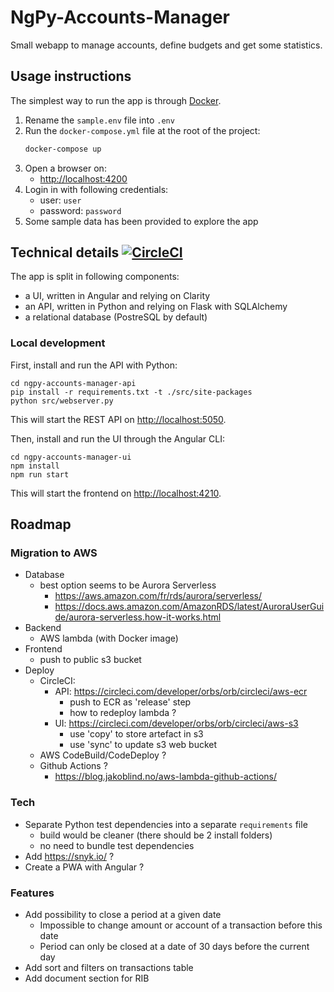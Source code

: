 NgPy-Accounts-Manager
=====================

Small webapp to manage accounts, define budgets and get some statistics.

## Usage instructions

The simplest way to run the app is through [Docker](https://www.docker.com/products/docker-desktop/).

1. Rename the `sample.env` file into `.env`
2. Run the `docker-compose.yml` file at the root of the project:
   ```sh
   docker-compose up
   ```
3. Open a browser on:
   - <http://localhost:4200>
4. Login in with following credentials:
   - user: `user`
   - password: `password`
5. Some sample data has been provided to explore the app


## Technical details [![CircleCI](https://circleci.com/gh/egoettelmann/ngpy-accounts-manager/tree/develop.svg?style=svg)](https://circleci.com/gh/egoettelmann/ngpy-accounts-manager/tree/develop)

The app is split in following components:
- a UI, written in Angular and relying on Clarity
- an API, written in Python and relying on Flask with SQLAlchemy
- a relational database (PostreSQL by default)

### Local development

First, install and run the API with Python:
```
cd ngpy-accounts-manager-api
pip install -r requirements.txt -t ./src/site-packages
python src/webserver.py
```
This will start the REST API on <http://localhost:5050>.

Then, install and run the UI through the Angular CLI:
```
cd ngpy-accounts-manager-ui
npm install
npm run start
```
This will start the frontend on <http://localhost:4210>.


## Roadmap

### Migration to AWS

- Database
  - best option seems to be Aurora Serverless
    - https://aws.amazon.com/fr/rds/aurora/serverless/
    - https://docs.aws.amazon.com/AmazonRDS/latest/AuroraUserGuide/aurora-serverless.how-it-works.html
- Backend
  - AWS lambda (with Docker image)
- Frontend
  - push to public s3 bucket
- Deploy
  - CircleCI:
    - API: <https://circleci.com/developer/orbs/orb/circleci/aws-ecr>
      - push to ECR as 'release' step
      - how to redeploy lambda ?
    - UI: <https://circleci.com/developer/orbs/orb/circleci/aws-s3>
      - use 'copy' to store artefact in s3
      - use 'sync' to update s3 web bucket
  - AWS CodeBuild/CodeDeploy ?
  - Github Actions ?
    - <https://blog.jakoblind.no/aws-lambda-github-actions/>

### Tech

- Separate Python test dependencies into a separate `requirements` file
  - build would be cleaner (there should be 2 install folders)
  - no need to bundle test dependencies
- Add <https://snyk.io/> ?
- Create a PWA with Angular ?

### Features

- Add possibility to close a period at a given date
  - Impossible to change amount or account of a transaction before this date
  - Period can only be closed at a date of 30 days before the current day
- Add sort and filters on transactions table
- Add document section for RIB

